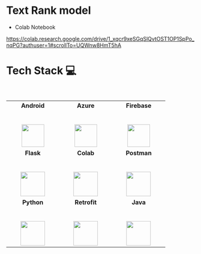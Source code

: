 #  Text Rank model 


* Colab Notebook

https://colab.research.google.com/drive/1_xqcr9xeSGqSlQvtOST1OP1SpPo_nqPG?authuser=1#scrollTo=UQWnw8HmT5hA


# Tech Stack :computer:

<br>
<table>
<tbody>
 <tr>
<td align="center" width="20%">
<span><b><center>Android</center></b></span><br><br>
<img height=60px src="https://cdn4.iconfinder.com/data/icons/logos-3/228/android-512.png"> 
</td>

<td align="center" width="20%">
<span><b><center>Azure</center></b></span><br><br>
<img height=60px src="https://www.onmsft.com/wp-content/uploads/2021/05/Azure-Icon.png"> 
</td>

<td align="center" width="20%">
<span><b><center>Firebase</center></b></span><br><br>
<img height=60px src="https://cdn4.iconfinder.com/data/icons/google-i-o-2016/512/google_firebase-2-512.png"> 
</td>
</tr>

<tr>
<td align="center" width="20%">
<span><b><center>Flask</center></b></span><br><br>
<img height=65px src="https://www.pngitem.com/pimgs/m/159-1595977_flask-python-logo-hd-png-download.png"> 
</td>

<td align="center" width="20%">
<span><b><center>Colab</center></b></span><br><br>
<img height=65px src="https://colab.research.google.com/img/colab_favicon_256px.png"> 
</td>

<td align="center" width="20%">
<span><b><center>Postman</center></b></span><br><br>
<img height=65px src="https://user-images.githubusercontent.com/2676579/34940598-17cc20f0-f9be-11e7-8c6d-f0190d502d64.png"> 
</td>
</tr>

<tr>
<td align="center" width="20%">
<span><b><center>Python</center></b></span><br><br>
<img height=65px src="https://www.python.org/static/community_logos/python-logo.png"> 
</td>

<td align="center" width="20%">
<span><b><center>Retrofit</center></b></span><br><br>
<img height=65px src="https://miro.medium.com/max/2048/1*WMf1XcyKU98dOMlNnn-Agg.png"> 
</td>

<td align="center" width="20%">
<span><b><center>Java</center></b></span><br><br>
<img height=65px src="https://cdn.iconscout.com/icon/free/png-256/java-60-1174953.png"> 
</td>
</tr>

</tbody>
</table>

